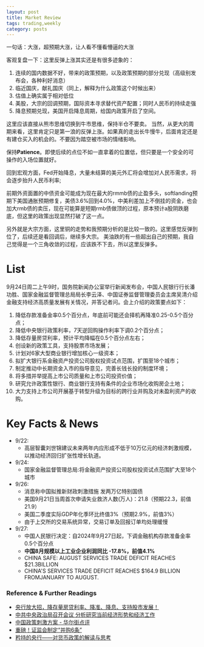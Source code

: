 ```yaml
---
layout: post
title: Market Review
tags: trading,weekly
category: posts
---
```


一句话：大涨，超预期大涨，让人看不懂看懵逼的大涨

客观复盘一下：这里反弹上涨其实还是有很多迹象的：

1. 连续的国内数据不好，带来的政策预期，以及政策预期的部分兑现（高级别发布会，各种利好消息）
2. 临近国庆，献礼国庆（同上，解释为什么政策这个时候出来）
3. 估值上确实属于相对低位
4. 美股，大宗的回调预期，国际资本寻求替代资产配置；同时人民币的持续走强
5. 降息预期兑现，美国开启降息周期，给国内政策开启了空间。

这里应该直接从熊市思维切换到牛市思维，保持半仓不要卖。 当然，从更大的周期来看，这里肯定只是第一浪的反弹上涨。如果真的走出长牛慢牛，后面肯定还是有建仓买入的机会的。不要因为踏空被市场的情绪影响。

保持**Patience**。即使后续的点位不如一直拿着的位置低，但只要是一个安全的可操作的入场位置就好。

回到宏观方面，Fed开始降息，大量未结算的美元外汇将会增加对人民币需求，将会逐步抬升人民币利率;

前期外资面置的中债资金可能成为现在最大的rmmb债的止盈多头，softlanding预期下美国通胀预期修复，美债3.6%回到4.0%，中美利差加上不倒挂的资金，也会加大rmb债的卖压，现在可能算是短期rmb债做顶的过程，原本预计a股阴跌磨底，但这里的政策出现显然打破了这一点。

另外就是大宗方面，这里铜的走势和我预期分析的是比较一致的。这里感觉反弹到位了，后续还是看回调后，继续多大宗。
美油跌的有一些超出自己的预期，我自己觉得是一个三角收敛的过程，应该跌不下去，所以这里反弹多。

# List

9月24日周二上午9时，国务院新闻办公室举行新闻发布会，中国人民银行行长潘功胜、国家金融监督管理总局局长李云泽、中国证券监督管理委员会主席吴清介绍金融支持经济高质量发展有关情况，并答记者问。会上介绍的政策要点如下：

1. 降低存款准备金率0.5个百分点，年底前可能还会择机再降准0.25-0.5个百分点；
2. 降低中央银行政策利率，7天逆回购操作利率下调0.2个百分点；
3. 降低存量房贷利率，预计平均降幅在0.5个百分点左右；
4. 创设新的政策工具，支持股票市场发展；
5. 计划对6家大型商业银行增加核心一级资本；
6. 拟扩大银行系金融资产投资公司股权投资试点范围，扩围至18个城市；
7. 制定推动中长期资金入市的指导意见，完善长钱长投的制度环境；
8. 将多措并举提高上市公司质量和上市公司投资价值；
9. 研究允许政策性银行、商业银行支持有条件的企业市场化收购房企土地；
10. 大力支持上市公司开展基于转型升级为目标的跨行业并购及对未盈利资产的收购。

# Key Facts & News

- 9/22:
    - 高层智囊刘世锦建议未来两年内应形成不低于10万亿元的经济刺激规模，以推动经济回归扩张性增长轨道。
- 9/24: 
    - 国家金融监督管理总局:将金融资产投资公司股权投资试点范围扩大至18个城市
- 9/26:
    - 消息称中国拟推新财政刺激措施 发两万亿特别国债
    - 美国9月21日当周首次申请失业救济人数(万人)：21.8（预期22.3，前值21.9）
    - 美国二季度实际GDP年化季环比终值3%（预期2.9%，前值3%）
    - 由于上交所的交易系统异常，交易订单及回报订单均处理缓慢
- 9/27:
    - 中国人民银行决定：自2024年9月27日起，下调金融机构存款准备金率0.5个百分点
    - **中国8月规模以上工业企业利润同比 -17.8%，前值4.1%**
    - CHINA SAFE: AUGUST SERVICES TRADE DEFICIT REACHES $21.3BILLION
    - CHINA'S SERVICES TRADE DEFICIT REACHES $164.9 BILLION FROMJANUARY TO AUGUST.
    
### Reference & Further Readings

- [央行放大招，降存量房贷利率、降准、降息、支持股市发展！](https://mp.weixin.qq.com/s/kDgePGH-wdUP4rmywIvijQ)
- [中共中央政治局召开会议 分析研究当前经济形势和经济工作](https://mp.weixin.qq.com/s/mdUoDQDuEmOnLUqF_Wy1RA)
- [中国政策刺激方案 - 华尔街点评](https://mp.weixin.qq.com/s/rBjIRAEzSZdHRB3gnzYWdQ)
- [重磅！证监会制定“并购6条”](https://mp.weixin.qq.com/s/3trhkBi4mred7F9PNYi-Xg)
- [矜持的央行——对货币政策的解读与思考](https://mp.weixin.qq.com/s/HRlx3WDxNOcn8bA9d0lgiQ)